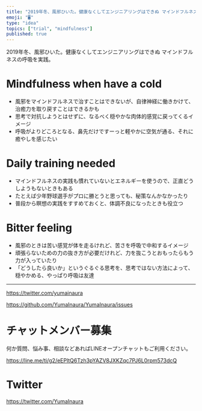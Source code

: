 ```yaml
---
title: "2019年冬、風邪ひいた。健康なくしてエンジニアリングはできぬ マインドフルネスの呼吸を実践。"
emoji: "🖥"
type: "idea"
topics: ["trial", "mindfulness"]
published: true
---
```


2019年冬、風邪ひいた。健康なくしてエンジニアリングはできぬ マインドフルネスの呼吸を実践。

# Mindfulness when have a cold

- 風邪をマインドフルネスで治すことはできないが、自律神経に働きかけて、治癒力を取り戻すことはできるかも
- 思考で対抗しようとはせずに、なるべく穏やかな肉体的感覚に戻ってくるイメージ
- 呼吸がよりどころとなる、鼻先だけですーっと軽やかに空気が通る、それに癒やしを感じたい


# Daily training needed

- マインドフルネスの実践も慣れていないとエネルギーを使うので、正直どうしようもないときもある
- たとえば少年野球選手がプロに勝とうと思っても、秘策なんかなかったり
- 普段から瞑想の実践をすすめておくと、体調不良になったときも役立つ

# Bitter feeling

- 風邪のときは苦い感覚が体を走るけれど、苦さを呼吸で中和するイメージ
- 頑張らないための力の抜き方が必要だけれど、力を抜こうとおもったらもう力が入っていたり
- 「どうしたら良いか」というぐるぐる思考を、思考ではない方法によって、穏やかめる、やっぱり呼吸は友達

---

https://twitter.com/yumainaura

https://github.com/YumaInaura/YumaInaura/issues











<!-- Update From Qiita API -->

# チャットメンバー募集


何か質問、悩み事、相談などあればLINEオープンチャットもご利用ください。

https://line.me/ti/g2/eEPltQ6Tzh3pYAZV8JXKZqc7PJ6L0rpm573dcQ





# Twitter


https://twitter.com/YumaInaura


<!-- Update From Qiita API -->



